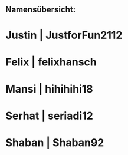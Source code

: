 ## Namensübersicht:

# Justin | JustforFun2112
# Felix | felixhansch
# Mansi | hihihihi18
# Serhat | seriadi12
# Shaban | Shaban92
